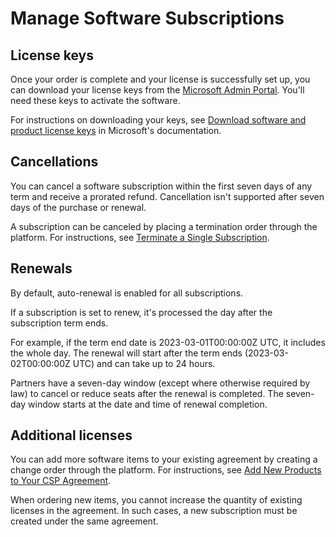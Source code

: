 # Manage Software Subscriptions

## License keys <a href="#download-perpetual-software-and-product-license-keys-in-microsoft-365" id="download-perpetual-software-and-product-license-keys-in-microsoft-365"></a>

Once your order is complete and your license is successfully set up, you can download your license keys from the [Microsoft Admin Portal](https://admin.microsoft.com/). You'll need these keys to activate the software.&#x20;

For instructions on downloading your keys, see [Download software and product license keys](https://learn.microsoft.com/en-us/microsoft-365/admin/setup/download-software-licenses-csp?view=o365-worldwide#download-software-and-product-license-keys) in Microsoft's documentation.

## Cancellations <a href="#cancellations" id="cancellations"></a>

You can cancel a software subscription within the first seven days of any term and receive a prorated refund. Cancellation isn't supported after seven days of the purchase or renewal.

A subscription can be canceled by placing a termination order through the platform. For instructions, see [Terminate a Single Subscription](https://docs.platform.softwareone.com/extensions/microsoft-cloud-solution-provider/tutorials-and-videos/microsoft-365/terminate-microsoft-subscription).

## Renewals <a href="#renewals" id="renewals"></a>

By default, auto-renewal is enabled for all subscriptions.

If a subscription is set to renew, it's processed the day after the subscription term ends.

For example, if the term end date is 2023-03-01T00:00:00Z UTC, it includes the whole day. The renewal will start after the term ends (2023-03-02T00:00:00Z UTC) and can take up to 24 hours.&#x20;

Partners have a seven-day window (except where otherwise required by law) to cancel or reduce seats after the renewal is completed. The seven-day window starts at the date and time of renewal completion.

## Additional licenses <a href="#additional-licenses" id="additional-licenses"></a>

You can add more software items to your existing agreement by creating a change order through the platform. For instructions, see [Add New Products to Your CSP Agreement](https://docs.platform.softwareone.com/extensions/microsoft-cloud-solution-provider/tutorials-and-videos/microsoft-365/add-new-products-to-your-csp-agreement).&#x20;

When ordering new items, you cannot increase the quantity of existing licenses in the agreement. In such cases, a new subscription must be created under the same agreement.
